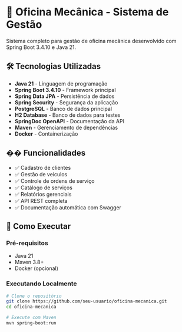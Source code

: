 # 🚗 Oficina Mecânica - Sistema de Gestão

Sistema completo para gestão de oficina mecânica desenvolvido com Spring Boot 3.4.10 e Java 21.

## 🛠️ Tecnologias Utilizadas

- **Java 21** - Linguagem de programação
- **Spring Boot 3.4.10** - Framework principal
- **Spring Data JPA** - Persistência de dados
- **Spring Security** - Segurança da aplicação
- **PostgreSQL** - Banco de dados principal
- **H2 Database** - Banco de dados para testes
- **SpringDoc OpenAPI** - Documentação da API
- **Maven** - Gerenciamento de dependências
- **Docker** - Containerização

## �� Funcionalidades

- ✅ Cadastro de clientes
- ✅ Gestão de veículos
- ✅ Controle de ordens de serviço
- ✅ Catálogo de serviços
- ✅ Relatórios gerenciais
- ✅ API REST completa
- ✅ Documentação automática com Swagger

## 🚀 Como Executar

### Pré-requisitos
- Java 21
- Maven 3.8+
- Docker (opcional)

### Executando Localmente
```bash
# Clone o repositório
git clone https://github.com/seu-usuario/oficina-mecanica.git
cd oficina-mecanica

# Execute com Maven
mvn spring-boot:run